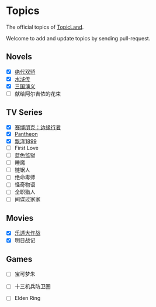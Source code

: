 # Topics

The official topics of [TopicLand](https://github.com/topicland/TopicLand).

Welcome to add and update topics by sending pull-request.

## Novels

- [x] [绝代双骄](http://39.108.136.237/#/topics/%E7%BB%9D%E4%BB%A3%E5%8F%8C%E9%AA%84)
- [x] [水浒传](http://39.108.136.237/#/topics/%E6%B0%B4%E6%B5%92%E4%BC%A0)
- [x] [三国演义](http://39.108.136.237/#/topics/%E4%B8%89%E5%9B%BD%E6%BC%94%E4%B9%89)
- [ ] 献给阿尔吉侬的花束

## TV Series

- [x] [赛博朋克：边缘行者](http://39.108.136.237/#/topics/%E8%B5%9B%E5%8D%9A%E6%9C%8B%E5%85%8B%EF%BC%9A%E8%BE%B9%E7%BC%98%E8%A1%8C%E8%80%85)
- [x] [Pantheon](http://39.108.136.237/#/topics/Pantheon(TV%20series))
- [x] [飘洋1899](http://39.108.136.237/#/topics/%E9%A3%98%E6%B4%8B1899)
- [ ] First Love
- [ ] 蓝色监狱
- [ ] 睡魔
- [ ] 链锯人
- [ ] 绝命毒师
- [ ] 怪奇物语
- [ ] 全职猎人
- [ ] 间谍过家家

## Movies

- [x] [乐透大作战](http://39.108.136.237/#/topics/%E4%B9%90%E9%80%8F%E5%A4%A7%E4%BD%9C%E6%88%98)
- [x] 明日战记

## Games

- [ ] 宝可梦朱
- [ ] 十三机兵防卫圈
- [ ] Elden Ring

